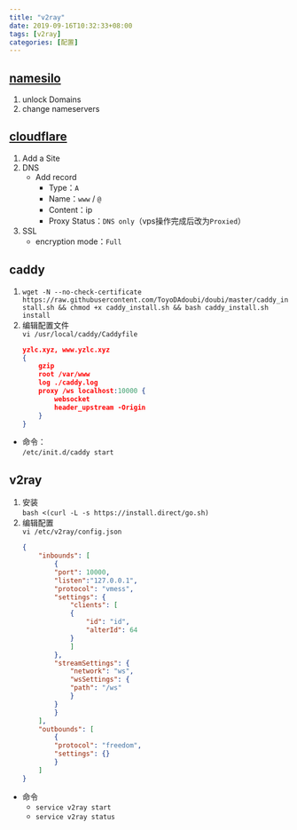 ```yaml
---
title: "v2ray"
date: 2019-09-16T10:32:33+08:00
tags: [v2ray]
categories: [配置]
---
```


## [namesilo](https://www.namesilo.com)
1. unlock Domains
2. change nameservers

## [cloudflare](https://www.cloudflare.com)
1. Add a Site
2. DNS
   - Add record
     - Type：`A`
     - Name：`www` / `@`
     - Content：ip
     - Proxy Status：`DNS only`（vps操作完成后改为`Proxied`）
3. SSL
   - encryption mode：`Full`

## caddy
1. `wget -N --no-check-certificate https://raw.githubusercontent.com/ToyoDAdoubi/doubi/master/caddy_install.sh && chmod +x caddy_install.sh && bash caddy_install.sh install`
2. 编辑配置文件  
`vi /usr/local/caddy/Caddyfile`
    ```json
    yzlc.xyz, www.yzlc.xyz
    {
        gzip
        root /var/www
        log ./caddy.log
        proxy /ws localhost:10000 {
            websocket
            header_upstream -Origin
        }
    }
    ```
- 命令：  
`/etc/init.d/caddy start`

## v2ray
1. 安装  
`bash <(curl -L -s https://install.direct/go.sh)`
2. 编辑配置  
`vi /etc/v2ray/config.json`
    ```json
    {
        "inbounds": [
            {
            "port": 10000,
            "listen":"127.0.0.1",
            "protocol": "vmess",
            "settings": {
                "clients": [
                {
                    "id": "id",
                    "alterId": 64
                }
                ]
            },
            "streamSettings": {
                "network": "ws",
                "wsSettings": {
                "path": "/ws"
                }
            }
            }
        ],
        "outbounds": [
            {
            "protocol": "freedom",
            "settings": {}
            }
        ]
    }
    ```
- 命令
    - `service v2ray start`
    - `service v2ray status`